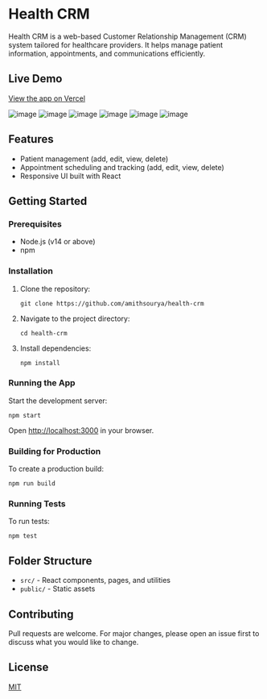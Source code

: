 # Health CRM

Health CRM is a web-based Customer Relationship Management (CRM) system tailored for healthcare providers. It helps manage patient information, appointments, and communications efficiently.

## Live Demo

[View the app on Vercel](https://health-crm-seven.vercel.app/)

![image](https://github.com/user-attachments/assets/3b5718f9-5470-48b0-979e-a6183113ba5c)
![image](https://github.com/user-attachments/assets/93bf87ca-0e40-4a1e-a6f2-16cf78e60fbd)
![image](https://github.com/user-attachments/assets/3de798b9-d019-46cb-ad03-b1348eb4211c)
![image](https://github.com/user-attachments/assets/c1aaf145-0611-45ac-b9d4-cdb76fe2b52e)
![image](https://github.com/user-attachments/assets/34eeb267-ad64-411c-b8b7-c98b1a543a8c)
![image](https://github.com/user-attachments/assets/d6b93870-94f0-4d6f-ada2-287c256f5c2e)

## Features

- Patient management (add, edit, view, delete)
- Appointment scheduling and tracking (add, edit, view, delete)
- Responsive UI built with React

## Getting Started

### Prerequisites

- Node.js (v14 or above)
- npm

### Installation

1. Clone the repository:
   ```
   git clone https://github.com/amithsourya/health-crm
   ```
2. Navigate to the project directory:
   ```
   cd health-crm
   ```
3. Install dependencies:
   ```
   npm install
   ```

### Running the App

Start the development server:
```
npm start
```
Open [http://localhost:3000](http://localhost:3000) in your browser.

### Building for Production

To create a production build:
```
npm run build
```

### Running Tests

To run tests:
```
npm test
```

## Folder Structure

- `src/` - React components, pages, and utilities
- `public/` - Static assets

## Contributing

Pull requests are welcome. For major changes, please open an issue first to discuss what you would like to change.

## License

[MIT](LICENSE)
